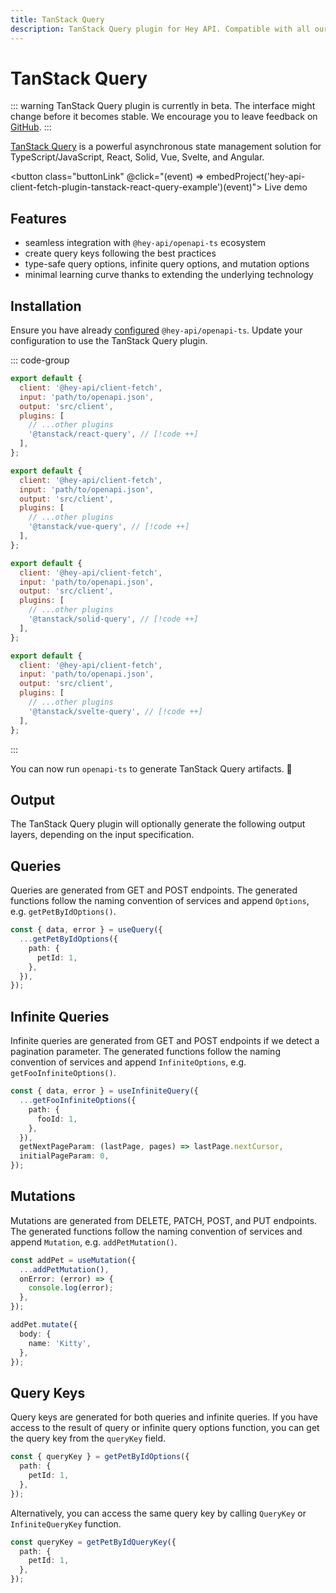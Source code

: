 ```yaml
---
title: TanStack Query
description: TanStack Query plugin for Hey API. Compatible with all our features.
---
```


<script setup>
import { embedProject } from '../embed'
</script>

# TanStack Query

::: warning
TanStack Query plugin is currently in beta. The interface might change before it becomes stable. We encourage you to leave feedback on [GitHub](https://github.com/hey-api/openapi-ts/issues).
:::

[TanStack Query](https://tanstack.com/query) is a powerful asynchronous state management solution for TypeScript/JavaScript, React, Solid, Vue, Svelte, and Angular.

<button class="buttonLink" @click="(event) => embedProject('hey-api-client-fetch-plugin-tanstack-react-query-example')(event)">
Live demo
</button>

## Features

- seamless integration with `@hey-api/openapi-ts` ecosystem
- create query keys following the best practices
- type-safe query options, infinite query options, and mutation options
- minimal learning curve thanks to extending the underlying technology

## Installation

Ensure you have already [configured](/openapi-ts/get-started) `@hey-api/openapi-ts`. Update your configuration to use the TanStack Query plugin.

::: code-group

```js [react]
export default {
  client: '@hey-api/client-fetch',
  input: 'path/to/openapi.json',
  output: 'src/client',
  plugins: [
    // ...other plugins
    '@tanstack/react-query', // [!code ++]
  ],
};
```

```js [vue]
export default {
  client: '@hey-api/client-fetch',
  input: 'path/to/openapi.json',
  output: 'src/client',
  plugins: [
    // ...other plugins
    '@tanstack/vue-query', // [!code ++]
  ],
};
```

```js [solid]
export default {
  client: '@hey-api/client-fetch',
  input: 'path/to/openapi.json',
  output: 'src/client',
  plugins: [
    // ...other plugins
    '@tanstack/solid-query', // [!code ++]
  ],
};
```

```js [svelte]
export default {
  client: '@hey-api/client-fetch',
  input: 'path/to/openapi.json',
  output: 'src/client',
  plugins: [
    // ...other plugins
    '@tanstack/svelte-query', // [!code ++]
  ],
};
```

:::

You can now run `openapi-ts` to generate TanStack Query artifacts. 🎉

## Output

The TanStack Query plugin will optionally generate the following output layers, depending on the input specification.

## Queries

Queries are generated from GET and POST endpoints. The generated functions follow the naming convention of services and append `Options`, e.g. `getPetByIdOptions()`.

```ts
const { data, error } = useQuery({
  ...getPetByIdOptions({
    path: {
      petId: 1,
    },
  }),
});
```

## Infinite Queries

Infinite queries are generated from GET and POST endpoints if we detect a pagination parameter. The generated functions follow the naming convention of services and append `InfiniteOptions`, e.g. `getFooInfiniteOptions()`.

```ts
const { data, error } = useInfiniteQuery({
  ...getFooInfiniteOptions({
    path: {
      fooId: 1,
    },
  }),
  getNextPageParam: (lastPage, pages) => lastPage.nextCursor,
  initialPageParam: 0,
});
```

## Mutations

Mutations are generated from DELETE, PATCH, POST, and PUT endpoints. The generated functions follow the naming convention of services and append `Mutation`, e.g. `addPetMutation()`.

```ts
const addPet = useMutation({
  ...addPetMutation(),
  onError: (error) => {
    console.log(error);
  },
});

addPet.mutate({
  body: {
    name: 'Kitty',
  },
});
```

## Query Keys

Query keys are generated for both queries and infinite queries. If you have access to the result of query or infinite query options function, you can get the query key from the `queryKey` field.

```ts
const { queryKey } = getPetByIdOptions({
  path: {
    petId: 1,
  },
});
```

Alternatively, you can access the same query key by calling `QueryKey` or `InfiniteQueryKey` function.

```ts
const queryKey = getPetByIdQueryKey({
  path: {
    petId: 1,
  },
});
```

<!--@include: ../examples.md-->
<!--@include: ../sponsorship.md-->
